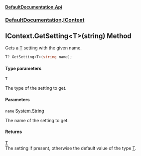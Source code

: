 #### [DefaultDocumentation\.Api](../../index.md 'index')
### [DefaultDocumentation](../../index.md#DefaultDocumentation 'DefaultDocumentation').[IContext](index.md 'DefaultDocumentation\.IContext')

## IContext\.GetSetting\<T\>\(string\) Method

Gets a [T](DefaultDocumentation/IContext/GetSetting_T_(string).md#DefaultDocumentation.IContext.GetSetting_T_(string).T 'DefaultDocumentation\.IContext\.GetSetting\<T\>\(string\)\.T') setting with the given name\.

```csharp
T? GetSetting<T>(string name);
```
#### Type parameters

<a name='DefaultDocumentation.IContext.GetSetting_T_(string).T'></a>

`T`

The type of the setting to get\.
#### Parameters

<a name='DefaultDocumentation.IContext.GetSetting_T_(string).name'></a>

`name` [System\.String](https://docs.microsoft.com/en-us/dotnet/api/System.String 'System\.String')

The name of the setting to get\.

#### Returns
[T](DefaultDocumentation/IContext/GetSetting_T_(string).md#DefaultDocumentation.IContext.GetSetting_T_(string).T 'DefaultDocumentation\.IContext\.GetSetting\<T\>\(string\)\.T')  
The setting if present, otherwise the default value of the type [T](DefaultDocumentation/IContext/GetSetting_T_(string).md#DefaultDocumentation.IContext.GetSetting_T_(string).T 'DefaultDocumentation\.IContext\.GetSetting\<T\>\(string\)\.T')\.